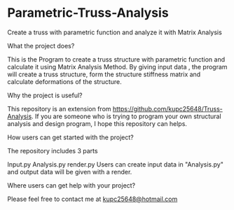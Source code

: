 # Parametric-Truss-Analysis
Create a truss with parametric function and analyze it with Matrix Analysis

What the project does?

This is the Program to create a truss structure with parametric function and calculate it using Matrix Analysis Method. By giving input data , the program will create a truss structure, form the structure stiffness matrix and calculate deformations of the structure.

Why the project is useful?

This repository is an extension from https://github.com/kupc25648/Truss-Analysis. If you are someone who is trying to program your own structural analysis and design program, I hope this repository can helps.

How users can get started with the project?

The repository includes 3 parts

Input.py
Analysis.py
render.py
Users can create input data in "Analysis.py" and output data will be given with a render.

Where users can get help with your project?

Please feel free to contact me at kupc25648@hotmail.com
